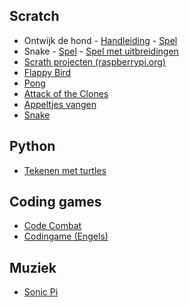 ## Scratch

- Ontwijk de hond - [Handleiding](scratch/ontwijk-de-hond/ontwijk-de-hond.md) - [Spel](https://scratch.mit.edu/projects/217821507/)
- Snake - [Spel](https://scratch.mit.edu/projects/292571474/) - [Spel met uitbreidingen](https://scratch.mit.edu/projects/292583001/)
- [Scrath projecten (raspberrypi.org)](https://projects.raspberrypi.org/nl-NL/projects?software%5B%5D=scratch)
- [Flappy Bird](https://drive.google.com/open?id=0BzzxROHp6JqbbGhLOXZqaXpQVG8)
- [Pong](https://drive.google.com/open?id=0BzzxROHp6JqbakxDd2xfNFM5Wnc)
- [Attack of the Clones](https://drive.google.com/open?id=0BzzxROHp6JqbSnJVSGN0bDhNbmc)
- [Appeltjes vangen](https://drive.google.com/open?id=0BzzxROHp6JqbMFo3cWRjb2RIa3c)
- [Snake](https://drive.google.com/file/d/0BzzxROHp6JqbTGZ4VGJVTFVVMVU/view?usp=sharing)

## Python

- [Tekenen met turtles](https://www.codeavengers.com/python/100)

## Coding games

- [Code Combat](http://codecombat.com/)
- [Codingame (Engels)](https://www.codingame.com)

## Muziek

- [Sonic Pi](https://sonic-pi.net/)
